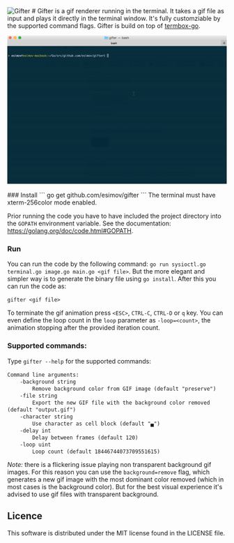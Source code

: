 <img width="90" alt="Gifter" src="https://cloud.githubusercontent.com/assets/883386/21749779/ef01be0c-d5ae-11e6-90d2-25d775286f60.png"/>
#
Gifter is a gif renderer running in the terminal. It takes a gif file as input and plays it directly in the terminal window. It's fully customziable by the supported command flags. Gifter is build on top of <a href="https://github.com/nsf/termbox-go">termbox-go</a>.
<p align="center">
<img alt="Sample gif" src="https://raw.githubusercontent.com/esimov/gifter/master/capture.gif"/>
</p>
### Install
```
go get github.com/esimov/gifter
```
The terminal must have xterm-256color mode enabled.

Prior running the code you have to have included the project directory into the `GOPATH` environment variable. See the documentation: https://golang.org/doc/code.html#GOPATH.

### Run
You can run the code by the following command:
`go run sysioctl.go terminal.go image.go main.go <gif file>`.
But the more elegant and simpler way is to generate the binary file using `go install`. After this you can run the code as:

```
gifter <gif file>
```

To terminate the gif animation press `<ESC>`, `CTRL-C`, `CTRL-D` or `q` key. You can even define the loop count in the `loop` parameter as `-loop=<count>`, the animation stopping after the provided iteration count.

### Supported commands:
Type `gifter --help` for the supported commands:

```
Command line arguments:
	-background string
		Remove background color from GIF image (default "preserve")
	-file string
		Export the new GIF file with the background color removed (default "output.gif")
	-character string
		Use character as cell block (default "▄")
	-delay int
		Delay between frames (default 120)
	-loop uint
		Loop count (default 18446744073709551615)
```
_Note:_ there is a flickering issue playing non transparent background gif images. For this reason you can use the `background=remove` flag, which generates a new gif image with the most dominant color removed (which in most cases is the background color). But for the best visual experience it's advised to use gif files with transparent background. 

## Licence
This software is distributed under the MIT license found in the LICENSE file.

